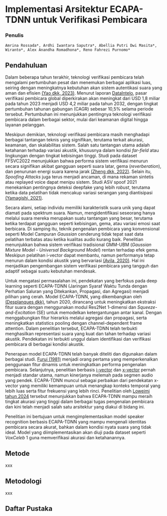 # **Implementasi Arsitektur ECAPA-TDNN untuk Verifikasi Pembicara**

### Penulis
    Amrina Rossada*, Ardhi Iwantara Saputra*, Abellia Putri Dwi Masita*, Wiranto*, Alex Anandha Romadhona*, Reno Fahrezi Purnomo*

## **Pendahuluan**
Dalam beberapa tahun terakhir, teknologi verifikasi pembicara telah mengalami pertumbuhan pesat dan menemukan berbagai aplikasi luas, seiring dengan meningkatnya kebutuhan akan sistem autentikasi suara yang aman dan efisien [(Yao dkk, 2023)][1]. Menurut laporan [DataIntelo][2], pasar verifikasi pembicara global diperkirakan akan meningkat dari USD 1,8 miliar pada tahun 2023 menjadi USD 4,2 miliar pada tahun 2032, dengan tingkat pertumbuhan tahunan gabungan (CAGR) sebesar 10,5% selama periode tersebut. Pertumbuhan ini menunjukkan pentingnya teknologi verifikasi pembicara dalam berbagai sektor, mulai dari keamanan digital hingga layanan pelanggan.

Meskipun demikian, teknologi verifikasi pembicara masih menghadapi berbagai tantangan teknis yang signifikan, terutama terkait akurasi, keamanan, dan skalabilitas sistem. Salah satu tantangan utama adalah ketahanan terhadap variasi akustik, khususnya dalam kondisi _far-field_ atau lingkungan dengan tingkat kebisingan tinggi. Studi pada dataset FFSVC2022 menunjukkan bahwa performa sistem verifikasi menurun secara signifikan akibat gangguan seperti suara latar, gema (_reverberation_), dan penurunan energi suara karena jarak [(Zheng dkk, 2022)][3]. Selain itu, _Spoofing Attacks_ juga terus menjadi ancaman, di mana rekaman sintetis atau replayed voice dapat menipu sistem. Studi ASV spoof 2021 menekankan pentingnya deteksi deepfake yang lebih _robust_, terutama ketika data pelatihan tidak mencakup variasi serangan yang diantisipasi [(Yamagishi, 2021)][4].

Secara alami, setiap individu memiliki karakteristik suara unik yang dapat diamati pada spektrum suara. Namun, mengidentifikasi seseorang hanya melalui suara mereka merupakan suatu tantangan yang besar, terutama ketika terdapat gangguan seperti kebisingan, gema, atau variasi emosi saat berbicara. Di samping itu, teknik pengenalan pembicara yang konvensional seperti Model Campuran _Gaussian_ cenderung tidak tepat saat data pelatihan terbatas atau ketika kualitas audio kurang baik. Penelitian menunjukkan bahwa sistem verifikasi tradisional GMM-UBM (_Gaussian Mixture Model - Universal Background Model_) rentan terhadap efek gema. Meskipun pelatihan i-vector dapat membantu, namun performanya tetap menurun dalam kondisi akustik yang bervariasi [(Avila, 2020)][5]. Hal ini menjadikan pengembangan sistem verifikasi pembicara yang tangguh dan adaptif sebagai suatu kebutuhan mendesak.

Untuk mengatasi permasalahan ini, pendekatan yang berfokus pada deep learning seperti ECAPA-TDNN (Jaringan Syaraf Waktu Tunda dengan Perhatian Saluran yang Ditekankan, Propagasi, dan Agregasi) menjadi pilihan yang cerah. Model ECAPA-TDNN, yang dikembangkan oleh [(Desplanques dkk)][6], tahun 2020, dirancang untuk meningkatkan ekstraksi fitur suara dengan menggunakan modul Res2Net 1-dimensi dan _Squeeze-and-Excitation_ (SE) untuk memodelkan ketergantungan antar kanal. Dengan menggabungkan fitur hierarkis melalui agregasi dan propagasi, serta meningkatkan statistics pooling dengan channel-dependent frame attention. Dalam penelitian tersebut, ECAPA-TDNN telah terbukti menghasilkan representasi suara yang kuat dan tahan terhadap variasi akustik. Pendekatan ini terbukti unggul dalam identifikasi dan verifikasi pembicara di berbagai kondisi akustik.

Penerapan model ECAPA-TDNN telah banyak diteliti dan digunakan dalam berbagai studi. [Furui (1981)][7] menjadi orang pertama yang memperkenalkan penggunaan fitur dinamis untuk meningkatkan performa pengenalan pembicara. Selanjutnya, penelitian berbasis [i-vector][8] dan [x-vector][9] pernah menjadi standar utama, namun kinerjanya melemah pada segmen audio yang pendek. ECAPA-TDNN muncul sebagai perbaikan dari pendekatan x-vector yang memiliki kemampuan untuk menangkap konteks temporal yang lebih luas serta fitur frekuensi yang lebih rinci. Penelitian oleh [Loweimi tahun 2024][10] tersebut menunjukkan bahwa ECAPA-TDNN mampu meraih tingkat akurasi yang tinggi dalam berbagai tugas pengenalan pembicara dan kini telah menjadi salah satu arsitektur yang diakui di bidang ini.

Penelitian ini bertujuan untuk mengimplementasikan model speaker recognition berbasis ECAPA-TDNN yang mampu mengenali identitas pembicara secara akurat, bahkan dalam kondisi nyata suara yang tidak ideal. Model yang diimplementasikan akan diuji pada dataset seperti _VoxCeleb_ 1 guna memverifikasi akurasi dan ketahanannya.


[1]: http://www.xiaolei-zhang.net/papers/Yao%20et%20al.%20-%202023%20-%20Branch-ECAPA-TDNN%20A%20Parallel%20Branch%20Architecture%20to%20Capture%20Local%20and%20Global%20Features%20for%20Speaker%20Verification%20(2).pdf

[2]: https://dataintelo.com/report/global-speaker-verification-market

[3]: https://www.isca-archive.org/ffsvc_2022/zheng22_ffsvc.pdf

[4]: https://arxiv.org/abs/2109.00537

[5]: https://musaelab.ca/pdfs/C73.pdf

[6]: https://www.isca-archive.org/interspeech_2020/desplanques20_interspeech.pdf  

[7]: https://ieeexplore.ieee.org/document/1163530

[8]: https://www.researchgate.net/publication/230643046_i-vector_Based_Speaker_Recognition_on_Short_Utterances

[9]: https://www.isca-archive.org/interspeech_2019/kanagasundaram19_interspeech.pdf 

[10]: https://www.isca-archive.org/interspeech_2024/loweimi24_interspeech.pdf 


## **Metode**
xxx

## **Metodologi**
xxx

## **Daftar Pustaka**
